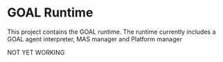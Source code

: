 GOAL Runtime
========

This project contains the GOAL runtime.
The runtime currently includes a GOAL agent interpreter, MAS manager and Platform manager

NOT YET WORKING
